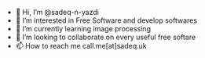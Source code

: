 - 👋 Hi, I’m @sadeq-n-yazdi
- 👀 I’m interested in Free Software and develop softwares
- 🌱 I’m currently learning image processing
- 💞️ I’m looking to collaborate on every useful free softare
- 📫 How to reach me call.me‌[‌a‌t‌]‌sadeq‌.‌uk

<!---
sadeq-n-yazdi/sadeq-n-yazdi is a ✨ special ✨ repository because its `README.md` (this file) appears on your GitHub profile.
You can click the Preview link to take a look at your changes.
--->
